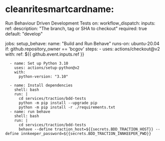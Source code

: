 # cleanritesmartcardname:
Run Behaviour Driven Development Tests on:
  workflow_dispatch:
    inputs:
      ref:
        description: "The branch, tag or SHA to checkout"
        required: true
        default: "develop"

jobs:
  setup_behave:
    name: "Build and Run Behave"
    runs-on: ubuntu-20.04
    if: github.repository_owner == 'bcgov'
    steps:
      - uses: actions/checkout@v2
        with:
          ref: ${{ github.event.inputs.ref }}
      
      - name: Set up Python 3.10
        uses: actions/setup-python@v2
        with:
          python-version: "3.10"
          
      - name: Install dependencies
        shell: bash      
        run: |
          cd services/traction/bdd-tests
          python -m pip install --upgrade pip
          python -m pip install -r ./requirements.txt
      - name: run behave
        shell: bash      
        run: |
          cd services/traction/bdd-tests
          behave --define traction_host=${{secrets.BDD_TRACTION_HOST}} --define innkeeper_password=${{secrets.BDD_TRACTION_INNKEEPER_PWD}}
